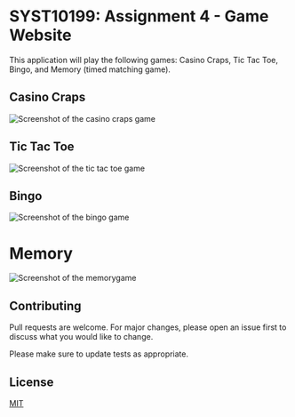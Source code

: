 # SYST10199: Assignment 4 - Game Website

This application will play the following games: Casino Craps, 
Tic Tac Toe, Bingo, and Memory (timed matching game).

## Casino Craps
![Screenshot of the casino craps game](https://i.ibb.co/TtRCGgL/games-website-0.png)

## Tic Tac Toe
![Screenshot of the tic tac toe game](https://i.ibb.co/BcBR2Pj/games-website-1.png)

## Bingo
![Screenshot of the bingo game](https://i.ibb.co/8KnkRnP/games-website-2.png)

# Memory
![Screenshot of the memorygame](https://i.ibb.co/QQyyHHY/games-website-3.png)

## Contributing
Pull requests are welcome. For major changes, please open an issue first to discuss what you would like to change.

Please make sure to update tests as appropriate.

## License
[MIT](https://choosealicense.com/licenses/mit/)